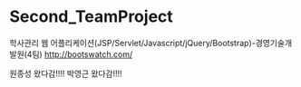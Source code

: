 ﻿# Second_TeamProject
학사관리 웹 어플리케이션(JSP/Servlet/Javascript/jQuery/Bootstrap)-경영기술개발원(4팀)
http://bootswatch.com/

원종성 왔다감!!!!
박영근 왔다감!!!!
